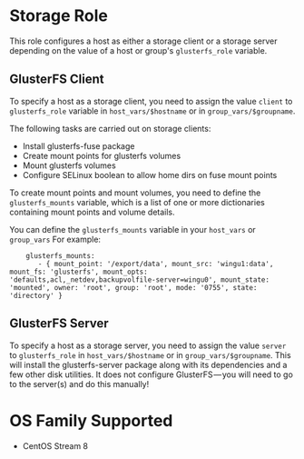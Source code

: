 # Storage Role
This role configures a host as either a storage client or a storage server depending on the value of a host or group's `glusterfs_role` variable.

## GlusterFS Client
To specify a host as a storage client, you need to assign the value `client` to `glusterfs_role` variable in `host_vars/$hostname` or in `group_vars/$groupname`.

The following tasks are carried out on storage clients:
  - Install glusterfs-fuse package
  - Create mount points for glusterfs volumes
  - Mount glusterfs volumes
  - Configure SELinux boolean to allow home dirs on fuse mount points

To create mount points and mount volumes, you need to define the `glusterfs_mounts` variable, which is a list of one or more dictionaries containing mount points and volume details.

You can define the `glusterfs_mounts` variable in your `host_vars` or `group_vars` For example:

```jinja
    glusterfs_mounts:
       - { mount_point: '/export/data', mount_src: 'wingu1:data', mount_fs: 'glusterfs', mount_opts: 'defaults,acl,_netdev,backupvolfile-server=wingu0', mount_state: 'mounted', owner: 'root', group: 'root', mode: '0755', state: 'directory' }
```

## GlusterFS Server
To specify a host as a storage server, you need to assign the value `server` to `glusterfs_role` in `host_vars/$hostname` or in `group_vars/$groupname`. This will install the glusterfs-server package along with its dependencies and a few other disk utilities. It does not configure GlusterFS — you will need to go to the server(s) and do this manually!

# OS Family Supported
- CentOS Stream 8
